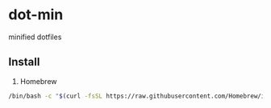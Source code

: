 # dot-min
minified dotfiles

## Install

1. Homebrew
```sh
/bin/bash -c "$(curl -fsSL https://raw.githubusercontent.com/Homebrew/install/HEAD/install.sh)"
```
